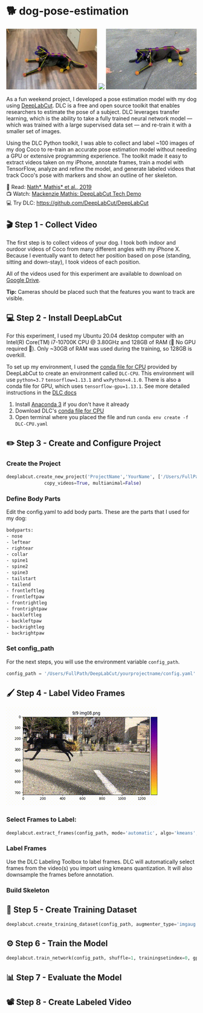 # 🐕 dog-pose-estimation
<img src="coco_pose3.gif" width="240"> <img src="coco_pose.gif" width="240"> <img src="coco_pose2.gif" width="240">

As a fun weekend project, I developed a pose estimation model with my dog using [DeepLabCut](http://www.mackenziemathislab.org/deeplabcut). DLC is a free and open source toolkit that enables researchers to estimate the pose of a subject. DLC leverages transfer learning, which is the ability to take a fully trained neural network model — which was trained with a large supervised data set — and re-train it with a smaller set of images.  

Using the DLC Python toolkit, I was able to collect and label ~100 images of my dog Coco to re-train an accurate pose estimation model without needing a GPU or extensive programming experience. The toolkit made it easy to extract videos taken on my iPhone, annotate frames, train a model with TensorFlow, analyze and refine the model, and generate labeled videos that track Coco's pose with markers and show an outline of her skeleton.  


📖 Read: [Nath*, Mathis* et al., 2019](https://www.biorxiv.org/content/10.1101/476531v1)  
📺 Watch: [Mackenzie Mathis: DeepLabCut Tech Demo](https://youtu.be/iKazf5F7bPU)  
💻 Try DLC: https://github.com/DeepLabCut/DeepLabCut    


## 🎬 Step 1 - Collect Video  
The first step is to collect videos of your dog. I took both indoor and ourdoor videos of Coco from many different angles with my iPhone X. Because I eventually want to detect her position based on pose (standing, sitting and down-stay), I took videos of each position. 

All of the videos used for this experiment are available to download on [Google Drive](https://drive.google.com/drive/folders/1mNyxVW1pWvxEzxDhhHx2TqU558UwnZbF?usp=sharing).

<b>Tip:</b> Cameras should be placed such that the features you want to track are visible.  

## 💻 Step 2 - Install DeepLabCut    
For this experiment, I used my Ubuntu 20.04 desktop computer with an Intel(R) Core(TM) i7-10700K CPU @ 3.80GHz and 128GB of RAM (🚫 No GPU required 🚫). Only ~30GB of RAM was used during the training, so 128GB is overkill.   

To set up my environment, I used the [conda file for CPU](https://github.com/DeepLabCut/DeepLabCut/blob/master/conda-environments/DLC-CPU.yaml) provided by DeepLabCut to create an environment called `DLC-CPU`. This environment will use `python=3.7` `tensorflow=1.13.1` and `wxPython<4.1.0`. There is also a conda file for GPU, which uses `tensorflow-gpu=1.13.1`. See more detailed instructions in the [DLC docs](https://github.com/DeepLabCut/DeepLabCut/blob/master/conda-environments/README.md) 

1. Install [Anaconda 3](https://www.anaconda.com/distribution/) if you don't have it already
2. Download DLC's [conda file for CPU](https://github.com/DeepLabCut/DeepLabCut/blob/master/conda-environments/DLC-CPU.yaml)
3. Open terminal where you placed the file and run `conda env create -f DLC-CPU.yaml`

## ✏️ Step 3 - Create and Configure Project  

### Create the Project

```python
deeplabcut.create_new_project('ProjectName','YourName', ['/Users/FullPath/OfVideo1.mov', '/Users/FullPath/OfVideo2.mov', '/Users/FullPath/OfVideo1.mov'],
              copy_videos=True, multianimal=False)
```

### Define Body Parts

Edit the config.yaml to add body parts. These are the parts that I used for my dog:

```
bodyparts:
- nose
- leftear
- rightear
- collar
- spine1
- spine2
- spine3
- tailstart
- tailend
- frontleftleg
- frontleftpaw
- frontrightleg
- frontrightpaw
- backleftleg
- backleftpaw
- backrightleg
- backrightpaw
```

### Set config_path

For the next steps, you will use the environment variable `config_path`.

```python
config_path = '/Users/FullPath/DeepLabCut/yourprojectname/config.yaml'
```

## 🖌️ Step 4 - Label Video Frames 

![](label_frame.gif)

### Select Frames to Label:

```python
deeplabcut.extract_frames(config_path, mode='automatic', algo='kmeans', crop=False)
```

### Label Frames

Use the DLC Labeling Toolbox to label frames. DLC will automatically select frames from the video(s) you import using kmeans quantization. It will also downsample the frames before annotation.

### Build Skeleton

## 📁 Step 5 - Create Training Dataset  
```python
deeplabcut.create_training_dataset(config_path, augmenter_type='imgaug')
```

## ⚙️ Step 6 - Train the Model  
```python
deeplabcut.train_network(config_path, shuffle=1, trainingsetindex=0, gputouse=None, max_snapshots_to_keep=5, autotune=False, displayiters=100, saveiters=15000, maxiters=30000, allow_growth=True)
```

## 📊 Step 7 - Evaluate the Model  

## 📽️ Step 8 - Create Labeled Video  
